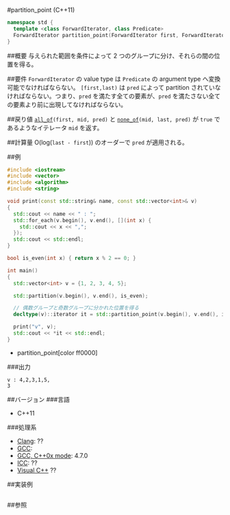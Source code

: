 #partition_point (C++11)
```cpp
namespace std {
  template <class ForwardIterator, class Predicate>
  ForwardIterator partition_point(ForwardIterator first, ForwardIterator last, Predicate pred);
}
```

##概要
与えられた範囲を条件によって 2 つのグループに分け、それらの間の位置を得る。


##要件
`ForwardIterator` の value type は `Predicate` の argument type へ変換可能でなければならない。
`[first,last)` は `pred` によって partition されていなければならない。つまり、`pred` を満たす全ての要素が、`pred` を満たさない全ての要素より前に出現してなければならない。


##戻り値
[`all_of`](/reference/algorithm/all_of.md)`(first, mid, pred)` と [`none_of`](/reference/algorithm/none_of.md)`(mid, last, pred)` が `true` であるようなイテレータ `mid` を返す。


##計算量
O(log(`last - first`)) のオーダーで `pred` が適用される。


##例
```cpp
#include <iostream>
#include <vector>
#include <algorithm>
#include <string>

void print(const std::string& name, const std::vector<int>& v)
{
  std::cout << name << " : ";
  std::for_each(v.begin(), v.end(), [](int x) {
    std::cout << x << ",";
  });
  std::cout << std::endl;
}

bool is_even(int x) { return x % 2 == 0; }

int main()
{
  std::vector<int> v = {1, 2, 3, 4, 5};

  std::partition(v.begin(), v.end(), is_even);

  // 偶数グループと奇数グループに分かれた位置を得る
  decltype(v)::iterator it = std::partition_point(v.begin(), v.end(), is_even);

  print("v", v);
  std::cout << *it << std::endl;
}
```
* partition_point[color ff0000]


###出力
```
v : 4,2,3,1,5,
3
```

##バージョン
###言語
- C++11


###処理系
- [Clang](/implementation#clang.md): ??
- [GCC](/implementation#gcc.md): 
- [GCC, C++0x mode](/implementation#gcc.md): 4.7.0
- [ICC](/implementation#icc.md): ??
- [Visual C++](/implementation#visual_cpp.md) ??


##実装例
```cpp
```

##参照

